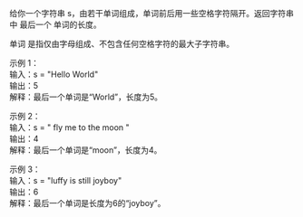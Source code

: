 给你一个字符串 s，由若干单词组成，单词前后用一些空格字符隔开。返回字符串中 最后一个 单词的长度。

单词 是指仅由字母组成、不包含任何空格字符的最大子字符串。



示例 1：  
输入：s = "Hello World"  
输出：5  
解释：最后一个单词是“World”，长度为5。  

示例 2：  
输入：s = "   fly me   to   the moon  "  
输出：4  
解释：最后一个单词是“moon”，长度为4。  

示例 3：  
输入：s = "luffy is still joyboy"  
输出：6  
解释：最后一个单词是长度为6的“joyboy”。  
 